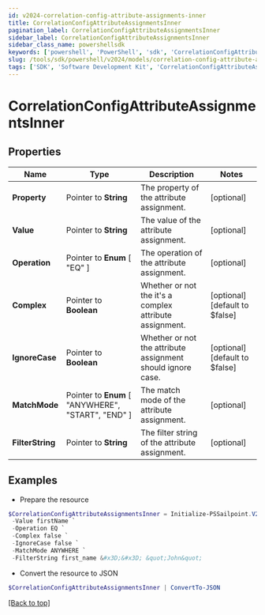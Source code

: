 ```yaml
---
id: v2024-correlation-config-attribute-assignments-inner
title: CorrelationConfigAttributeAssignmentsInner
pagination_label: CorrelationConfigAttributeAssignmentsInner
sidebar_label: CorrelationConfigAttributeAssignmentsInner
sidebar_class_name: powershellsdk
keywords: ['powershell', 'PowerShell', 'sdk', 'CorrelationConfigAttributeAssignmentsInner', 'V2024CorrelationConfigAttributeAssignmentsInner'] 
slug: /tools/sdk/powershell/v2024/models/correlation-config-attribute-assignments-inner
tags: ['SDK', 'Software Development Kit', 'CorrelationConfigAttributeAssignmentsInner', 'V2024CorrelationConfigAttributeAssignmentsInner']
---
```



# CorrelationConfigAttributeAssignmentsInner

## Properties

Name | Type | Description | Notes
------------ | ------------- | ------------- | -------------
**Property** |  Pointer to **String** | The property of the attribute assignment. | [optional] 
**Value** |  Pointer to **String** | The value of the attribute assignment. | [optional] 
**Operation** |  Pointer to  **Enum** [  "EQ" ] | The operation of the attribute assignment. | [optional] 
**Complex** |  Pointer to **Boolean** | Whether or not the it's a complex attribute assignment. | [optional] [default to $false]
**IgnoreCase** |  Pointer to **Boolean** | Whether or not the attribute assignment should ignore case. | [optional] [default to $false]
**MatchMode** |  Pointer to  **Enum** [  "ANYWHERE",    "START",    "END" ] | The match mode of the attribute assignment. | [optional] 
**FilterString** |  Pointer to **String** | The filter string of the attribute assignment. | [optional] 

## Examples

- Prepare the resource
```powershell
$CorrelationConfigAttributeAssignmentsInner = Initialize-PSSailpoint.V2024CorrelationConfigAttributeAssignmentsInner  -Property first_name `
 -Value firstName `
 -Operation EQ `
 -Complex false `
 -IgnoreCase false `
 -MatchMode ANYWHERE `
 -FilterString first_name &#x3D;&#x3D; &quot;John&quot;
```

- Convert the resource to JSON
```powershell
$CorrelationConfigAttributeAssignmentsInner | ConvertTo-JSON
```


[[Back to top]](#) 

